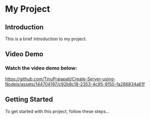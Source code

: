 # My Project

## Introduction

This is a brief introduction to my project.

## Video Demo

### Watch the video demo below:

https://github.com/TinuPrajapati/Create-Server-using-Nodejs/assets/144704197/c92b8c18-2353-4c95-9150-fa286834a61f


## Getting Started

To get started with this project, follow these steps...
